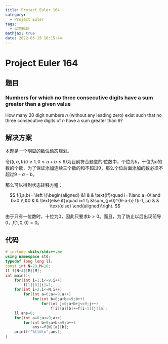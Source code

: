 ```yaml
---
title: Project Euler 164
category:
  - Project Euler
tags:
  - 动态规划
mathjax: true
date: 2022-05-15 10:15:44
---
```


<escape><!-- more --></escape>

# Project Euler 164

## 题目

### Numbers for which no three consecutive digits have a sum greater than a given value

How many $20$ digit numbers $n$ (without any leading zero) exist such that no three consecutive digits of $n$ have a sum greater than $9$?

## 解决方案

本题是一个明显的数位动态规划。

令$f(i,a,b)(i\ge 1,0\le a+b\le 9)$为目前符合题意的$i$位数中，个位为$b$，十位为$a$的数的个数，为了保证添加连续三个数的和不超过$9$，那么个位后面添加的数必须不超过$9-a-b$。

那么可以得到状态转移方程：

$$
f(i,a,b)=
\left \{\begin{aligned}
  &1  & & \text{if}\quad i=1\land a=0\land b>0 \\
  &0 & & \text{else if}\quad i=1 \\
  &\sum_{j=0}^{9-a-b} f(i-1,j,a) & & \text{else}
\end{aligned}\right.
$$

由于只有一位数时，十位为$0$，因此只要求$b>0$。而且，为了防止以后出现前导$0$，$f(1,0,0)=0$。

## 代码

```C++
# include <bits/stdc++.h>
using namespace std;
typedef long long ll;
const int N=20,M=10;
ll f[N+4][M][M];
int main(){
    for(int i=1;i<=9;i++)
        f[1][0][i]=1;
    for(int i=2;i<=N;i++)
        for(int a=0;a<=9;a++)
            for(int b=0;a+b<=9;b++)
                for(int j=0;a+b+j<=9;j++)
                    f[i][a][b]+=f[i-1][j][a];
    ll ans=0;
    for(int a=0;a<=9;a++)
        for(int b=0;a+b<=9;b++)
            ans+=f[N][a][b];
    printf("%lld\n",ans);
}

```
